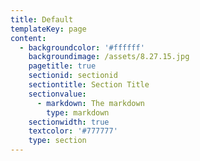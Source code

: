 ```yaml
---
title: Default
templateKey: page
content:
  - backgroundcolor: '#ffffff'
    backgroundimage: /assets/8.27.15.jpg
    pagetitle: true
    sectionid: sectionid
    sectiontitle: Section Title
    sectionvalue:
      - markdown: The markdown
        type: markdown
    sectionwidth: true
    textcolor: '#777777'
    type: section
---
```


